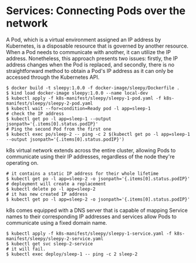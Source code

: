 # Services: Connecting Pods over the network

A Pod, which is a virtual environment assigned an IP address by Kubernetes, is a disposable resource that is governed by another resource. When a Pod needs to communicate with another, it can utilize the IP address. Nonetheless, this approach presents two issues: firstly, the IP address changes when the Pod is replaced, and secondly, there is no straightforward method to obtain a Pod's IP address as it can only be accessed through the Kubernetes API.

```shell
$ docker build -t sleepy:1.0.0 -f docker-image/sleepy/Dockerfile .
$ kind load docker-image sleepy:1.0.0 --name local-dev
$ kubectl apply -f k8s-manifest/sleepy/sleepy-1-pod.yaml -f k8s-manifest/sleepy/sleepy-2-pod.yaml
$ kubectl wait --for=condition=Ready pod -l app=sleep-1
# check the IP address
$ kubectl get po -l app=sleep-1 --output jsonpath='{.items[0].status.podIP}'
# Ping the second Pod from the first one
$ kubectl exec po/sleep-2 -- ping -c 2 $(kubectl get po -l app=sleep-1 --output jsonpath='{.items[0].status.podIP}')

```

k8s virtual network extends across the entire cluster, allowing Pods to communicate using their IP addresses, regardless of the node they're operating on.

```shell
# it contains a static IP address for their whole lifetime
$ kubectl get po -l app=sleep-2 -o jsonpath='{.items[0].status.podIP}'
# deployment will create a replacement
$ kubectl delete po -l app=sleep-2
# it has new created IP address
$ kubectl get po -l app=sleep-2 -o jsonpath='{.items[0].status.podIP}'
```

k8s comes equipped with a DNS server that is capable of mapping Service names to their corresponding IP addresses and services allow Pods to communicate using a fixed domain name.

```shell
$ kubectl apply -f k8s-manifest/sleepy/sleepy-1-service.yaml -f k8s-manifest/sleepy/sleepy-2-service.yaml
$ kubectl get svc sleep-2-service
# it will fail.
$ kubectl exec deploy/sleep-1 -- ping -c 2 sleep-2
```
